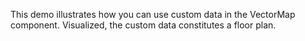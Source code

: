 This demo illustrates how you can use custom data in&nbsp;the VectorMap component. Visualized, the custom data constitutes a&nbsp;floor plan.